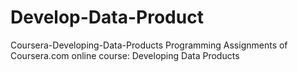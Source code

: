# Develop-Data-Product

Coursera-Developing-Data-Products
Programming Assignments of Coursera.com online course: Developing Data Products
